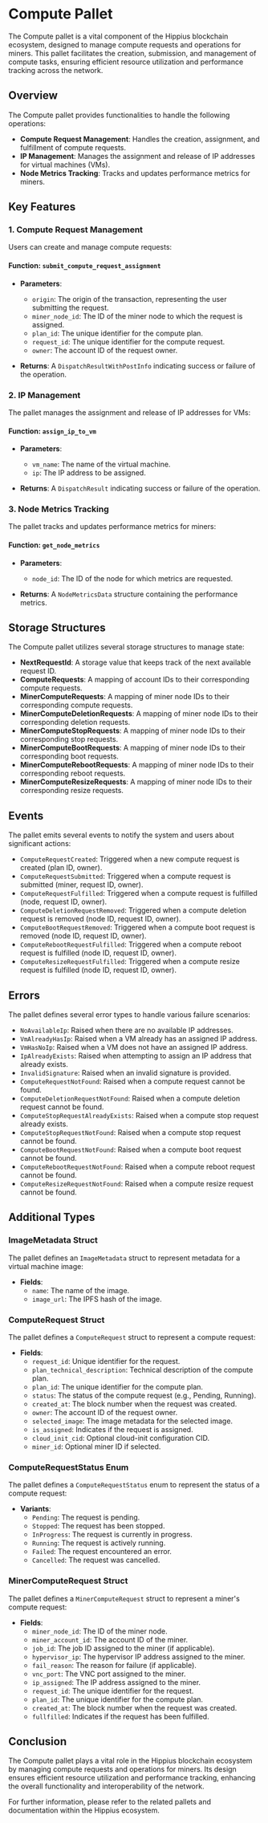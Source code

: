 # Compute Pallet

The Compute pallet is a vital component of the Hippius blockchain ecosystem, designed to manage compute requests and operations for miners. This pallet facilitates the creation, submission, and management of compute tasks, ensuring efficient resource utilization and performance tracking across the network.

## Overview

The Compute pallet provides functionalities to handle the following operations:

- **Compute Request Management**: Handles the creation, assignment, and fulfillment of compute requests.
- **IP Management**: Manages the assignment and release of IP addresses for virtual machines (VMs).
- **Node Metrics Tracking**: Tracks and updates performance metrics for miners.

## Key Features

### 1. Compute Request Management

Users can create and manage compute requests:

#### Function: `submit_compute_request_assignment`

- **Parameters**:
  - `origin`: The origin of the transaction, representing the user submitting the request.
  - `miner_node_id`: The ID of the miner node to which the request is assigned.
  - `plan_id`: The unique identifier for the compute plan.
  - `request_id`: The unique identifier for the compute request.
  - `owner`: The account ID of the request owner.

- **Returns**: A `DispatchResultWithPostInfo` indicating success or failure of the operation.

### 2. IP Management

The pallet manages the assignment and release of IP addresses for VMs:

#### Function: `assign_ip_to_vm`

- **Parameters**:
  - `vm_name`: The name of the virtual machine.
  - `ip`: The IP address to be assigned.

- **Returns**: A `DispatchResult` indicating success or failure of the operation.

### 3. Node Metrics Tracking

The pallet tracks and updates performance metrics for miners:

#### Function: `get_node_metrics`

- **Parameters**:
  - `node_id`: The ID of the node for which metrics are requested.

- **Returns**: A `NodeMetricsData` structure containing the performance metrics.

## Storage Structures

The Compute pallet utilizes several storage structures to manage state:

- **NextRequestId**: A storage value that keeps track of the next available request ID.
- **ComputeRequests**: A mapping of account IDs to their corresponding compute requests.
- **MinerComputeRequests**: A mapping of miner node IDs to their corresponding compute requests.
- **MinerComputeDeletionRequests**: A mapping of miner node IDs to their corresponding deletion requests.
- **MinerComputeStopRequests**: A mapping of miner node IDs to their corresponding stop requests.
- **MinerComputeBootRequests**: A mapping of miner node IDs to their corresponding boot requests.
- **MinerComputeRebootRequests**: A mapping of miner node IDs to their corresponding reboot requests.
- **MinerComputeResizeRequests**: A mapping of miner node IDs to their corresponding resize requests.

## Events

The pallet emits several events to notify the system and users about significant actions:

- `ComputeRequestCreated`: Triggered when a new compute request is created (plan ID, owner).
- `ComputeRequestSubmitted`: Triggered when a compute request is submitted (miner, request ID, owner).
- `ComputeRequestFulfilled`: Triggered when a compute request is fulfilled (node, request ID, owner).
- `ComputeDeletionRequestRemoved`: Triggered when a compute deletion request is removed (node ID, request ID, owner).
- `ComputeBootRequestRemoved`: Triggered when a compute boot request is removed (node ID, request ID, owner).
- `ComputeRebootRequestFulfilled`: Triggered when a compute reboot request is fulfilled (node ID, request ID, owner).
- `ComputeResizeRequestFulfilled`: Triggered when a compute resize request is fulfilled (node ID, request ID, owner).

## Errors

The pallet defines several error types to handle various failure scenarios:

- `NoAvailableIp`: Raised when there are no available IP addresses.
- `VmAlreadyHasIp`: Raised when a VM already has an assigned IP address.
- `VmHasNoIp`: Raised when a VM does not have an assigned IP address.
- `IpAlreadyExists`: Raised when attempting to assign an IP address that already exists.
- `InvalidSignature`: Raised when an invalid signature is provided.
- `ComputeRequestNotFound`: Raised when a compute request cannot be found.
- `ComputeDeletionRequestNotFound`: Raised when a compute deletion request cannot be found.
- `ComputeStopRequestAlreadyExists`: Raised when a compute stop request already exists.
- `ComputeStopRequestNotFound`: Raised when a compute stop request cannot be found.
- `ComputeBootRequestNotFound`: Raised when a compute boot request cannot be found.
- `ComputeRebootRequestNotFound`: Raised when a compute reboot request cannot be found.
- `ComputeResizeRequestNotFound`: Raised when a compute resize request cannot be found.

## Additional Types

### ImageMetadata Struct

The pallet defines an `ImageMetadata` struct to represent metadata for a virtual machine image:

- **Fields**:
  - `name`: The name of the image.
  - `image_url`: The IPFS hash of the image.

### ComputeRequest Struct

The pallet defines a `ComputeRequest` struct to represent a compute request:

- **Fields**:
  - `request_id`: Unique identifier for the request.
  - `plan_technical_description`: Technical description of the compute plan.
  - `plan_id`: The unique identifier for the compute plan.
  - `status`: The status of the compute request (e.g., Pending, Running).
  - `created_at`: The block number when the request was created.
  - `owner`: The account ID of the request owner.
  - `selected_image`: The image metadata for the selected image.
  - `is_assigned`: Indicates if the request is assigned.
  - `cloud_init_cid`: Optional cloud-init configuration CID.
  - `miner_id`: Optional miner ID if selected.

### ComputeRequestStatus Enum

The pallet defines a `ComputeRequestStatus` enum to represent the status of a compute request:

- **Variants**:
  - `Pending`: The request is pending.
  - `Stopped`: The request has been stopped.
  - `InProgress`: The request is currently in progress.
  - `Running`: The request is actively running.
  - `Failed`: The request encountered an error.
  - `Cancelled`: The request was cancelled.

### MinerComputeRequest Struct

The pallet defines a `MinerComputeRequest` struct to represent a miner's compute request:

- **Fields**:
  - `miner_node_id`: The ID of the miner node.
  - `miner_account_id`: The account ID of the miner.
  - `job_id`: The job ID assigned to the miner (if applicable).
  - `hypervisor_ip`: The hypervisor IP address assigned to the miner.
  - `fail_reason`: The reason for failure (if applicable).
  - `vnc_port`: The VNC port assigned to the miner.
  - `ip_assigned`: The IP address assigned to the miner.
  - `request_id`: The unique identifier for the request.
  - `plan_id`: The unique identifier for the compute plan.
  - `created_at`: The block number when the request was created.
  - `fullfilled`: Indicates if the request has been fulfilled.

## Conclusion

The Compute pallet plays a vital role in the Hippius blockchain ecosystem by managing compute requests and operations for miners. Its design ensures efficient resource utilization and performance tracking, enhancing the overall functionality and interoperability of the network.

For further information, please refer to the related pallets and documentation within the Hippius ecosystem.